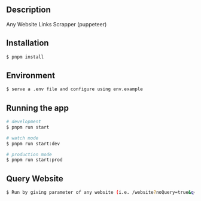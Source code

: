 ## Description

Any Website Links Scrapper (puppeteer)

## Installation

```bash
$ pnpm install
```

## Environment

```bash
$ serve a .env file and configure using env.example
```

## Running the app

```bash
# development
$ pnpm run start

# watch mode
$ pnpm run start:dev

# production mode
$ pnpm run start:prod
```

## Query Website

```bash
$ Run by giving parameter of any website (i.e. /website?noQuery=true&q=pahe.li)
```
